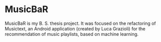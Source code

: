# MusicBaR
MusicBaR is my B. S. thesis project. It was focused on the refactoring of Musictext, an Android application (created by Luca Grazioli) for the recommendation of music playlists, based on machine learning.
